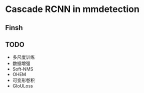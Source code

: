 # Cascade RCNN in mmdetection

## Finsh

## TODO

* 多尺度训练
* 数据增强
* Soft-NMS
* OHEM
* 可变形卷积
* GIoULoss